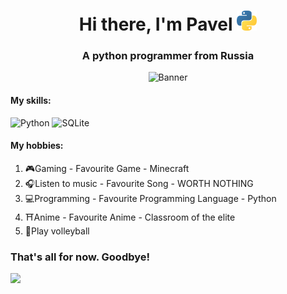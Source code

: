 <h1 align="center">Hi there, I'm Pavel
<img src="Python_logo.png" height="32"/></h1>
<h3 align="center">A python programmer from Russia</h3>
<p align="center">
  <img alt="Banner" src="Cat_w.gif">
</p>

<div>
  <h4>My skills:</h4>
  <img src="https://img.shields.io/badge/python-%23000000.svg?style=for-the-badge&logo=Python&logoColor=yellow", alt="Python">
  <img src="https://img.shields.io/badge/sqlite-%23000000.svg?style=for-the-badge&logo=sqlite&logoColor=yellow", alt="SQLite">
<h4>My hobbies:</h4>
  <ol>
    <li>🎮Gaming - Favourite Game - Minecraft</li>
    <li>🎧Listen to music - Favourite Song - WORTH NOTHING</li>
    <li>💻Programming - Favourite Programming Language - Python</li>
    <li>⛩️Anime - Favourite Anime - Classroom of the elite</li>
    <li>🏐Play volleyball 
  </ol>
</div>
<h3>That's all for now. Goodbye!</h3>
<img src="cat.gif">

